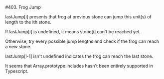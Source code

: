 #403. Frog Jump

lastJump[i] presents that frog at previous stone can jump this unit(s) of length to the ith stone.

If lastJump[i] is undefined, it means stone[i] can't be reached yet.

Otherwise, try every possible jump lengths and check if the frog can reach a new stone.

lastJump[l-1] isn't undefined indicates the frog can reach the last stone.

It seems that Array.prototype.includes hasn't been entirely supported in Typescript.
